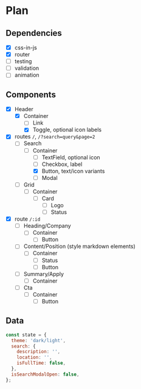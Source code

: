 # Plan

## Dependencies

- [x] css-in-js
- [x] router
- [ ] testing
- [ ] validation
- [ ] animation

## Components

- [x] Header
  - [x] Container
    - [ ] Link
    - [x] Toggle, optional icon labels
- [x] routes `/`, `/?search=query&page=2`
  - [ ] Search
    - [ ] Container
      - [ ] TextField, optional icon
      - [ ] Checkbox, label
      - [x] Button, text/icon variants
      - [ ] Modal
  - [ ] Grid
    - [ ] Container
      - [ ] Card
        - [ ] Logo
        - [ ] Status
- [x] route `/:id`
  - [ ] Heading/Company
    - [ ] Container
      - [ ] Button
  - [ ] Content/Position (style markdown elements)
    - [ ] Container
      - [ ] Status
      - [ ] Button
  - [ ] Summary/Apply
    - [ ] Container
  - [ ] Cta
    - [ ] Container
      - [ ] Button

## Data

```js
const state = {
  theme: 'dark/light',
  search: {
    description: '',
    location: '',
    isFullTime: false,
  },
  isSearchModalOpen: false,
};
```
